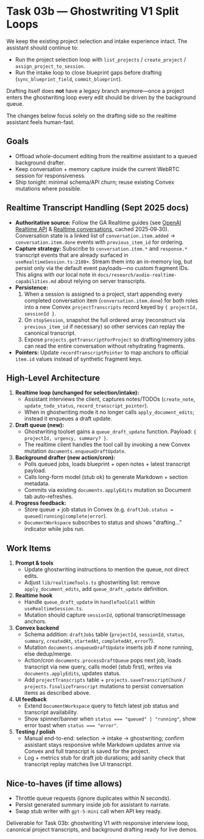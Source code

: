 # Task 03b — Ghostwriting V1 Split Loops

We keep the existing project selection and intake experience intact. The assistant should continue to:
- Run the project selection loop with `list_projects` / `create_project` / `assign_project_to_session`.
- Run the intake loop to close blueprint gaps before drafting (`sync_blueprint_field`, `commit_blueprint`).

Drafting itself does **not** have a legacy branch anymore—once a project enters the ghostwriting loop every edit should be driven by the background queue.

The changes below focus solely on the drafting side so the realtime assistant feels human-fast.

## Goals
- Offload whole-document editing from the realtime assistant to a queued background drafter.
- Keep conversation + memory capture inside the current WebRTC session for responsiveness.
- Ship tonight: minimal schema/API churn; reuse existing Convex mutations where possible.

## Realtime Transcript Handling (Sept 2025 docs)
- **Authoritative source:** Follow the GA Realtime guides (see [OpenAI Realtime API](https://platform.openai.com/docs/guides/realtime) & [Realtime conversations](https://platform.openai.com/docs/guides/realtime-conversations), cached 2025‑09‑30). Conversation state is a linked list of `conversation.item.added` → `conversation.item.done` events with `previous_item_id` for ordering.
- **Capture strategy:** Subscribe to `conversation.item.*` and `response.*` transcript events that are already surfaced in `useRealtimeSession.ts:2100+`. Stream them into an in-memory log, but persist only via the default event payloads—no custom fragment IDs. This aligns with our local note in `docs/research/audio-realtime-capabilities.md` about relying on server transcripts.
- **Persistence:**
  1. When a session is assigned to a project, start appending every completed conversation item (`conversation.item.done`) for both roles into a new Convex `projectTranscripts` record keyed by `{ projectId, sessionId }`.
  2. On `stopSession`, snapshot the full ordered array (reconstruct via `previous_item_id` if necessary) so other services can replay the canonical transcript.
  3. Expose `projects.getTranscriptForProject` so drafting/memory jobs can read the entire conversation without rehydrating fragments.
- **Pointers:** Update `recordTranscriptPointer` to map anchors to official `item.id` values instead of synthetic fragment keys.

## High-Level Architecture
1. **Realtime loop (unchanged for selection/intake):**
   - Assistant interviews the client, captures notes/TODOs (`create_note`, `update_todo_status`, `record_transcript_pointer`).
   - When in ghostwriting mode it no longer calls `apply_document_edits`; instead it enqueues a draft update.
2. **Draft queue (new):**
   - Ghostwriting toolset gains a `queue_draft_update` function. Payload: `{ projectId, urgency, summary? }`.
   - The realtime client handles the tool call by invoking a new Convex mutation `documents.enqueueDraftUpdate`.
3. **Background drafter (new action/cron):**
   - Polls queued jobs, loads blueprint + open notes + latest transcript payload.
   - Calls long-form model (stub ok) to generate Markdown + section metadata.
   - Commits via existing `documents.applyEdits` mutation so Document tab auto-refreshes.
4. **Progress feedback:**
   - Store queue + job status in Convex (e.g. `draftJob.status = queued|running|complete|error`).
   - `DocumentWorkspace` subscribes to status and shows "drafting…" indicator while jobs run.

## Work Items
1. **Prompt & tools**
   - Update ghostwriting instructions to mention the queue, not direct edits.
   - Adjust `lib/realtimeTools.ts` ghostwriting list: remove `apply_document_edits`, add `queue_draft_update` definition.
2. **Realtime hook**
   - Handle `queue_draft_update` in `handleToolCall` within `useRealtimeSession.ts`.
   - Mutation should capture `sessionId`, optional transcript/message anchors.
3. **Convex backend**
   - Schema addition: `draftJobs` table (`projectId`, `sessionId`, `status`, `summary`, `createdAt`, `startedAt`, `completedAt`, `error`?).
   - Mutation `documents.enqueueDraftUpdate` inserts job if none running, else dedup/merge.
   - Action/cron `documents.processDraftQueue` pops next job, loads transcript via new query, calls model (stub first), writes via `documents.applyEdits`, updates status.
   - Add `projectTranscripts` table + `projects.saveTranscriptChunk` / `projects.finalizeTranscript` mutations to persist conversation items as described above.
4. **UI feedback**
   - Extend `DocumentWorkspace` query to fetch latest job status and transcript availability.
   - Show spinner/banner when `status === "queued" | "running"`, show error toast when `status === "error"`.
5. **Testing / polish**
   - Manual end-to-end: selection → intake → ghostwriting; confirm assistant stays responsive while Markdown updates arrive via Convex and full transcript is saved for the project.
   - Log + metrics stub for draft job durations; add sanity check that transcript replay matches live UI transcript.

## Nice-to-haves (if time allows)
- Throttle queue requests (ignore duplicates within N seconds).
- Persist generated summary inside job for assistant to narrate.
- Swap stub writer with `gpt-5-mini` call when API key ready.

Deliverable for Task 03b: ghostwriting V1 with responsive interview loop, canonical project transcripts, and background drafting ready for live demos.
